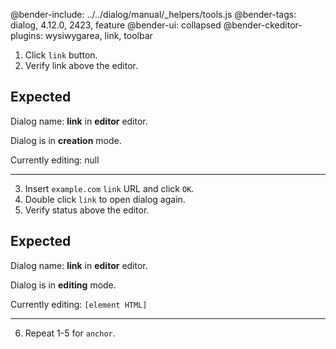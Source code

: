 @bender-include: ../../dialog/manual/_helpers/tools.js
@bender-tags: dialog, 4.12.0, 2423, feature
@bender-ui: collapsed
@bender-ckeditor-plugins: wysiwygarea, link, toolbar

1. Click `link` button.
2. Verify link above the editor.

## Expected

Dialog name: **link** in **editor** editor.

Dialog is in **creation** mode.

Currently editing: null

---

3. Insert `example.com` `link` URL and click `OK`.
4. Double click `link` to open dialog again.
5. Verify status above the editor.

## Expected

Dialog name: **link** in **editor** editor.

Dialog is in **editing** mode.

Currently editing: `[element HTML]`

---

6. Repeat 1-5 for `anchor`.
